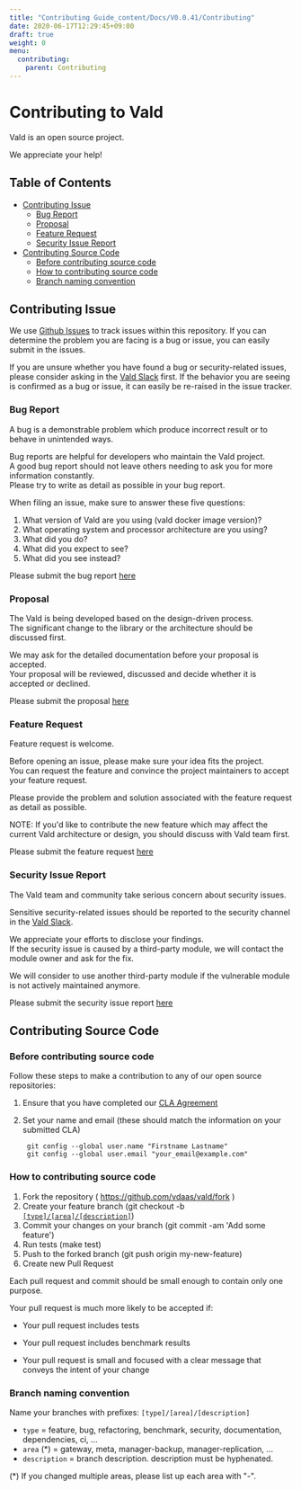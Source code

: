 ```yaml
---
title: "Contributing Guide_content/Docs/V0.0.41/Contributing"
date: 2020-06-17T12:29:45+09:00
draft: true
weight: 0
menu:
  contributing:
    parent: Contributing
---
```


# Contributing to Vald

Vald is an open source project.

We appreciate your help!

## Table of Contents

- [Contributing Issue](#Contributing-Issue)
  - [Bug Report](#Bug-Report)
  - [Proposal](#Proposal)
  - [Feature Request](#Feature-Request)
  - [Security Issue Report](#Security-Issue-Report)
- [Contributing Source Code](#Contributing-Source-Code)
  - [Before contributing source code](#Before-contributing-source-code)
  - [How to contributing source code](#How-to-contributing-source-code)
  - [Branch naming convention](#Branch-naming-convention)

## Contributing Issue

We use [Github Issues](https://github.com/vdaas/vald/issues) to track issues within this repository.
If you can determine the problem you are facing is a bug or issue, you can easily submit in the issues.

If you are unsure whether you have found a bug or security-related issues, please consider asking in the [Vald Slack](https://join.slack.com/t/vald-community/shared_invite/zt-db2ky9o4-R_9p2sVp8xRwztVa8gfnPA) first. 
If the behavior you are seeing is confirmed as a bug or issue, it can easily be re-raised in the issue tracker.

### Bug Report

A bug is a demonstrable problem which produce incorrect result or to behave in unintended ways.<br>

Bug reports are helpful for developers who maintain the Vald project.<br>
A good bug report should not leave others needing to ask you for more information constantly.<br>
Please try to write as detail as possible in your bug report.

When filing an issue, make sure to answer these five questions:

1. What version of Vald are you using (vald docker image version)?
2. What operating system and processor architecture are you using?
3. What did you do?
4. What did you expect to see?
5. What did you see instead?


Please submit the bug report [here](https://github.com/vdaas/vald/issues/new?assignees=&labels=type%2Fbug%2C+priority%2Fmedium%2C+team%2Fcore&template=bug_report&title=)

### Proposal

The Vald is being developed based on the design-driven process.<br>
The significant change to the library or the architecture should be discussed first.

We may ask for the detailed documentation before your proposal is accepted.<br>
Your proposal will be reviewed, discussed and decide whether it is accepted or declined.


Please submit the proposal [here](https://github.com/vdaas/vald/issues/new?assignees=&labels=type%2Ffeature%2C+priority%2Flow%2C+team%2Fcore&template=feature_request&title=)

### Feature Request

Feature request is welcome.

Before opening an issue, please make sure your idea fits the project.<br>
You can request the feature and convince the project maintainers to accept your feature request.

Please provide the problem and solution associated with the feature request as detail as possible.


NOTE: If you'd like to contribute the new feature which may affect the current Vald architecture or design, you should discuss with Vald team first.

Please submit the feature request [here](https://github.com/vdaas/vald/issues/new?assignees=&labels=type%2Ffeature%2C+priority%2Flow%2C+team%2Fcore&template=feature_request&title=)

### Security Issue Report

The Vald team and community take serious concern about security issues.

Sensitive security-related issues should be reported to the security channel in the [Vald Slack](https://join.slack.com/t/vald-community/shared_invite/zt-db2ky9o4-R_9p2sVp8xRwztVa8gfnPA).

We appreciate your efforts to disclose your findings.<br>
If the security issue is caused by a third-party module, we will contact the module owner and ask for the fix.

We will consider to use another third-party module if the vulnerable module is not actively maintained anymore.

Please submit the security issue report [here](https://github.com/vdaas/vald/issues/new?assignees=&labels=type%2Fsecurity%2C+priority%2Fmedium%2C+team%2Fcore%2C+team%2Fsre&template=security_issue_report&title=)

## Contributing Source Code

### Before contributing source code

Follow these steps to make a contribution to any of our open source repositories:

1. Ensure that you have completed our [CLA Agreement](https://cla-assistant.io/vdaas/vald)
2. Set your name and email (these should match the information on your submitted CLA)

        git config --global user.name "Firstname Lastname"
        git config --global user.email "your_email@example.com"


### How to contributing source code

1. Fork the repository ( https://github.com/vdaas/vald/fork )
2. Create your feature branch (git checkout -b [`[type]/[area]/[description]`](#Branch-naming-convention))
3. Commit your changes on your branch (git commit -am 'Add some feature')
4. Run tests (make test)
5. Push to the forked branch (git push origin my-new-feature)
6. Create new Pull Request


Each pull request and commit should be small enough to contain only one purpose. 

Your pull request is much more likely to be accepted if:

* Your pull request includes tests

* Your pull request includes benchmark results

* Your pull request is small and focused with a clear message that conveys the intent of your change


### Branch naming convention

Name your branches with prefixes: `[type]/[area]/[description]`

* `type` = feature, bug, refactoring, benchmark, security, documentation, dependencies, ci, ...
* `area` (\*) = gateway, meta, manager-backup, manager-replication, ...
* `description` = branch description. description must be hyphenated.

(\*) If you changed multiple areas, please list up each area with "-".
